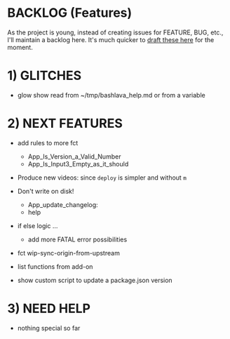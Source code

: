 # BACKLOG (Features)

As the project is young, instead of creating issues for FEATURE, BUG, etc., I'll maintain a backlog here. It's much quicker to [draft these here](https://github.com/firepress-org/bashlava/blob/master/BACKLOG.md) for the moment.

# 1) GLITCHES

- glow show read from ~/tmp/bashlava_help.md or from a variable

# 2) NEXT FEATURES
		
- add rules to more fct
	- App_Is_Version_a_Valid_Number
	- App_Is_Input3_Empty_as_it_should

- Produce new videos: since `deploy` is simpler and without `m`
	
- Don't write on disk!
	- App_update_changelog: 
	- help
		
- if else logic ... 
	- add more FATAL error possibilities
  
- fct wip-sync-origin-from-upstream

- list functions from add-on

- show custom script to update a package.json version

# 3) NEED HELP

- nothing special so far
